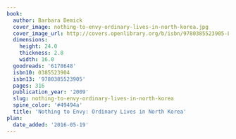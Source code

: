```yaml
---
book:
  author: Barbara Demick
  cover_image: nothing-to-envy-ordinary-lives-in-north-korea.jpg
  cover_image_url: http://covers.openlibrary.org/b/isbn/9780385523905-L.jpg
  dimensions:
    height: 24.0
    thickness: 2.8
    width: 16.0
  goodreads: '6178648'
  isbn10: 0385523904
  isbn13: '9780385523905'
  pages: 316
  publication_year: '2009'
  slug: nothing-to-envy-ordinary-lives-in-north-korea
  spine_color: '#49494a'
  title: 'Nothing to Envy: Ordinary Lives in North Korea'
plan:
  date_added: '2016-05-19'
---
```

